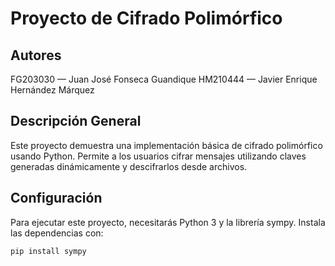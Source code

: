 # Proyecto de Cifrado Polimórfico


## Autores
FG203030 — Juan José Fonseca Guandique
HM210444 —  Javier Enrique Hernández Márquez

## Descripción General
Este proyecto demuestra una implementación básica de cifrado polimórfico usando Python. Permite a los usuarios cifrar mensajes utilizando claves generadas dinámicamente y descifrarlos desde archivos.

## Configuración
Para ejecutar este proyecto, necesitarás Python 3 y la librería sympy. Instala las dependencias con:
```bash
pip install sympy